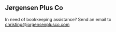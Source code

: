 ## Jørgensen Plus Co

In need of bookkeeping assistance? Send an email to [christing@jorgensenplusco.com](mailto:christina@jorgensenplusco.com)

